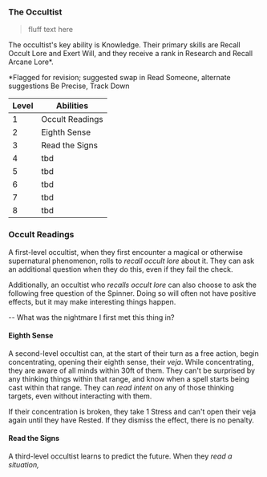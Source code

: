 ### The Occultist

> fluff text here

The occultist's key ability is Knowledge. Their primary skills are Recall Occult Lore and Exert Will, and they receive a rank in Research and Recall Arcane Lore*.

*Flagged for revision; suggested swap in Read Someone, alternate suggestions Be Precise, Track Down

| Level | Abilities |
| ----- | --------- |
| 1 | Occult Readings |
| 2 | Eighth Sense |
| 3 | Read the Signs |
| 4 | tbd |
| 5 | tbd |
| 6 | tbd |
| 7 | tbd |
| 8 | tbd |

### Occult Readings
A first-level occultist, when they first encounter a magical or otherwise supernatural phenomenon, rolls to _recall occult lore_ about it. They can ask an additional question when they do this, even if they fail the check.

Additionally, an occultist who _recalls occult lore_ can also choose to ask the following free question of the Spinner. Doing so will often not have positive effects, but it may make interesting things happen.

-- What was the nightmare I first met this thing in?

#### Eighth Sense
A second-level occultist can, at the start of their turn as a free action, begin concentrating, opening their eighth sense, their _veja_. While concentrating, they are aware of all minds within 30ft of them. They can't be surprised by any thinking things within that range, and know when a spell starts being cast within that range. They can _read intent_ on any of those thinking targets, even without interacting with them.

If their concentration is broken, they take 1 Stress and can't open their veja again until they have Rested. If they dismiss the effect, there is no penalty.

#### Read the Signs
A third-level occultist learns to predict the future. When they _read a situation,_
